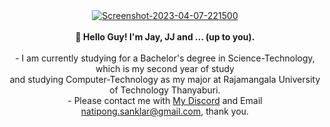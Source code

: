 <div align="center">
  <a href="https://ibb.co/xSs6VDZ"><img src="https://i.ibb.co/M2XcFXd/rememberurlie-logo.png" alt="Screenshot-2023-04-07-221500" border="0"></a>
</div>
<br>
<div align="center">
  <strong>👋 Hello Guy! I'm Jay, JJ and ... (up to you).</strong>
</div>
<br>
<div align="center">
- I am currently studying for a Bachelor's degree in Science-Technology, which is my second year of study
  <br>and studying Computer-Technology as my major at Rajamangala University of Technology Thanyaburi.
</div>
<div align="center">
- Please contact me with <a href="https://discordapp.com/users/161111988141817857">My Discord</a> and Email <a href="mailto:natipong.sanklar@gmail.com">natipong.sanklar@gmail.com</a>, thank you.
</div>

